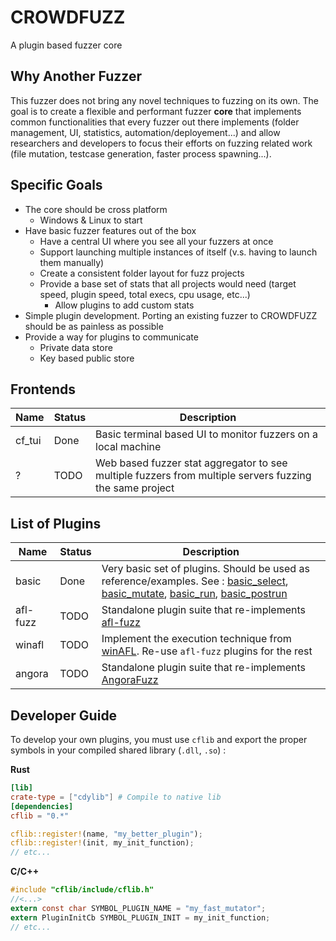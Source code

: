 # CROWDFUZZ
A plugin based fuzzer core

## Why Another Fuzzer
This fuzzer does not bring any novel techniques to fuzzing on its own. The goal is to create a flexible and performant fuzzer __core__ that implements common functionalities that every fuzzer out there implements (folder management, UI, statistics, automation/deployement...) and allow researchers and developers to focus their efforts on fuzzing related work (file mutation, testcase generation, faster process spawning...).

## Specific Goals

* The core should be cross platform
  * Windows & Linux to start
* Have basic fuzzer features out of the box
  * Have a central UI where you see all your fuzzers at once
  * Support launching multiple instances of itself (v.s. having to launch them manually)
  * Create a consistent folder layout for fuzz projects
  * Provide a base set of stats that all projects would need (target speed, plugin speed, total execs, cpu usage, etc...)
    * Allow plugins to add custom stats
* Simple plugin development. Porting an existing fuzzer to CROWDFUZZ should be as painless as possible 
* Provide a way for plugins to communicate
  * Private data store
  * Key based public store

## Frontends
|Name | Status | Description |
|-----|--------|-------------|
|cf_tui| Done | Basic terminal based UI to monitor fuzzers on a local machine|
| ? | TODO | Web based fuzzer stat aggregator to see multiple fuzzers from multiple servers fuzzing the same project |

## List of Plugins

|Name | Status | Description |
|-----|--------|-------------|
|basic| Done |Very basic set of plugins. Should be used as reference/examples. See : [basic_select](basic_select/), [basic_mutate](basic_mutate/), [basic_run](basic_run/), [basic_postrun](basic_postrun/) |
|afl-fuzz| TODO | Standalone plugin suite that re-implements [afl-fuzz](http://lcamtuf.coredump.cx/afl/)|
|winafl| TODO | Implement the execution technique from [winAFL](https://github.com/ivanfratric/winafl). Re-use `afl-fuzz` plugins for the rest|
|angora| TODO | Standalone plugin suite that re-implements [AngoraFuzz](https://github.com/AngoraFuzzer/Angora)|

## Developer Guide

To develop your own plugins, you must use `cflib` and export the proper symbols in your compiled shared library (`.dll`, `.so`) :

__Rust__
```toml
[lib]
crate-type = ["cdylib"] # Compile to native lib
[dependencies]
cflib = "0.*"
```
```Rust
cflib::register!(name, "my_better_plugin");
cflib::register!(init, my_init_function);
// etc...
```
__C/C++__
```C
#include "cflib/include/cflib.h"
//<...>
extern const char SYMBOL_PLUGIN_NAME = "my_fast_mutator";
extern PluginInitCb SYMBOL_PLUGIN_INIT = my_init_function;
// etc...
```